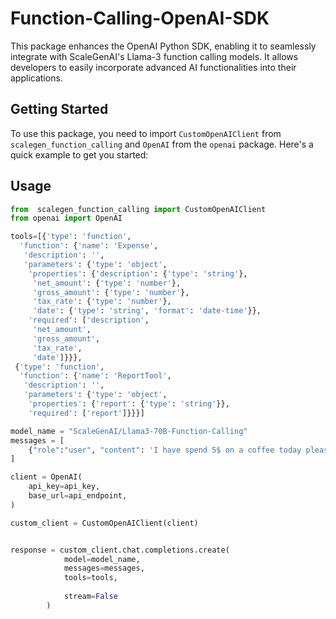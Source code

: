 # Function-Calling-OpenAI-SDK
This package enhances the OpenAI Python SDK, enabling it to seamlessly integrate with ScaleGenAI's Llama-3 function calling models. It allows developers to easily incorporate advanced AI functionalities into their applications.

## Getting Started

To use this package, you need to import `CustomOpenAIClient` from `scalegen_function_calling` and `OpenAI` from the `openai` package. Here's a quick example to get you started:

## Usage 

``` python
from  scalegen_function_calling import CustomOpenAIClient
from openai import OpenAI

tools=[{'type': 'function',
  'function': {'name': 'Expense',
   'description': '',
   'parameters': {'type': 'object',
    'properties': {'description': {'type': 'string'},
     'net_amount': {'type': 'number'},
     'gross_amount': {'type': 'number'},
     'tax_rate': {'type': 'number'},
     'date': {'type': 'string', 'format': 'date-time'}},
    'required': ['description',
     'net_amount',
     'gross_amount',
     'tax_rate',
     'date']}}},
 {'type': 'function',
  'function': {'name': 'ReportTool',
   'description': '',
   'parameters': {'type': 'object',
    'properties': {'report': {'type': 'string'}},
    'required': ['report']}}}]

model_name = "ScaleGenAI/Llama3-70B-Function-Calling"
messages = [
    {"role":"user", "content": 'I have spend 5$ on a coffee today please track my expense. The tax rate is 0.2. plz add to expense'}
]

client = OpenAI(
    api_key=api_key,
    base_url=api_endpoint,
)

custom_client = CustomOpenAIClient(client)


response = custom_client.chat.completions.create(
            model=model_name,
            messages=messages,
            tools=tools,
            
            stream=False
        )
```